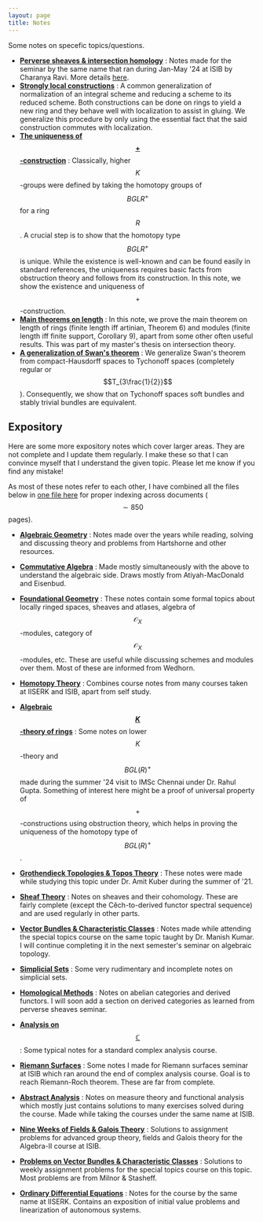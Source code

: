 ```yaml
---
layout: page
title: Notes
---
```


Some notes on specefic topics/questions.

* **[Perverse sheaves & intersection homology](/assets//notes/Others/SingSpaces.pdf)** : Notes made for the seminar by the same name that ran during Jan-May '24 at ISIB by Charanya Ravi. More details [here](https://charanyaravi.github.io/Sem2-23-24/Sem2-23-24:IH:index.html).
* **[Strongly local constructions](/assets/notes/Others/SLConstr.pdf)** : A common generalization of normalization of an integral scheme and reducing a scheme to its reduced scheme. Both constructions can be done on rings to yield a new ring and they behave well with localization to assist in gluing. We generalize this procedure by only using the essential fact that the said construction commutes with localization.
* **[The uniqueness of $$+$$-construction](/assets/notes/Others/PlusConst.pdf)** : Classically, higher $$K$$-groups were defined by taking the homotopy groups of $$BGLR^+$$ for a ring $$R$$. A crucial step is to show that the homotopy type $$BGLR^+$$ is unique. While the existence is well-known and can be found easily in standard references, the uniqueness requires basic facts from obstruction theory and follows from its construction. In this note, we show the existence and uniqueness of $$+$$-construction.
* **[Main theorems on length](/assets/notes/Others/Length.pdf)** : In this note, we prove the main theorem on length of rings (finite length iff artinian, Theorem 6) and modules (finite length iff finite support, Corollary 9), apart from some other often useful results. This was part of my master's thesis on intersection theory.
* **[A generalization of Swan's theorem](/assets/notes/Others/SwanTych.pdf)** : We generalize Swan's theorem from compact-Hausdorff spaces to Tychonoff spaces (completely regular or $$T_{3\frac{1}{2}}$$). Consequently, we show that on Tychonoff spaces soft bundles and stably trivial bundles are equivalent.





## Expository
<!-- Here is my FoG and other notes. Here is [my FoG](/assets/notes/TheFoG.pdf). -->
Here are some more expository notes which cover larger areas. They are not complete and I update them regularly. I make these so that I can convince myself that I understand the given topic. Please let me know if you find any mistake!

As most of these notes refer to each other, I have combined all the files below in [one file here](/assets/notes/TheFoG.pdf) for proper indexing across documents ($$\sim 850$$ pages).

* **[Algebraic Geometry](/assets/notes/individualized/Algebraic%20Geometry/FAG.pdf)** : Notes made over the years while reading, solving and discussing theory and problems from Hartshorne and other resources.

* **[Commutative Algebra](/assets/notes/individualized/Commutative%20Algebra/CA.pdf)** : Made mostly simultaneously with the above to understand the algebraic side. Draws mostly from Atiyah-MacDonald and Eisenbud.

* **[Foundational Geometry](/assets/notes/individualized/Foundational%20Geometry/FG.pdf)** : 
These notes contain some formal topics about locally ringed spaces, sheaves and atlases, algebra of $$\mathscr{O}_X$$-modules, category of $$\mathscr{O}_X$$-modules, etc. These are useful while discussing schemes and modules over them. Most of these are informed from Wedhorn.

* **[Homotopy Theory](/assets/notes/individualized/Homotopy%20theory/FHT.pdf)** : Combines course notes from many courses taken at IISERK and ISIB, apart from self study.

* **[Algebraic $$K$$-theory of rings](/assets/notes/individualized/AKT/KTheory.pdf)** : Some notes on lower $$K$$-theory and $$BGL(R)^+$$ made during the summer '24 visit to IMSc Chennai under Dr. Rahul Gupta. Something of interest here might be a proof of universal property of $$+$$-constructions using obstruction theory, which helps in proving the uniqueness of the homotopy type of $$BGL(R)^+$$.

* **[Grothendieck Topologies & Topos Theory](/assets/notes/individualized/Topos/Sheaves%20&%20Toposes.pdf)** : 
These notes were made while studying this topic under Dr. Amit Kuber during the summer of '21.

* **[Sheaf Theory](/assets/notes/individualized/Sheaf/sheaf.pdf)** : Notes on sheaves and their cohomology. These are fairly complete (except the Cěch-to-derived functor spectral sequence) and are used regularly in other parts.

* **[Vector Bundles & Characteristic Classes](/assets/notes/individualized/VB/VB.pdf)** : Notes made while attending the special topics course on the same topic taught by Dr. Manish Kumar. I will continue completing it in the next semester's seminar on algebraic topology.

* **[Simplicial Sets](/assets/notes/individualized/Higher%20Cats/L8C.pdf)** : Some very rudimentary and incomplete notes on simplicial sets.

* **[Homological Methods](/assets/notes/individualized/HM/HM.pdf)** : Notes on abelian categories and derived functors. I will soon add a section on derived categories as learned from perverse sheaves seminar.

* **[Analysis on $$\mathbb{C}$$](/assets/notes/individualized/CA/CA.pdf)** : Some typical notes for a standard complex analysis course.

* **[Riemann Surfaces](/assets/notes/individualized/CA/RS.pdf)** : Some notes I made for Riemann surfaces seminar at ISIB which ran around the end of complex analysis course. Goal is to reach Riemann-Roch theorem. These are far from complete.

* **[Abstract Analysis](/assets/notes/individualized/AA/AA.pdf)** : Notes on measure theory and functional analysis which mostly just contains solutions to many exercises solved during the course. Made while taking the courses under the same name at ISIB.

* **[Nine Weeks of Fields & Galois Theory](/assets/notes/individualized/FGT/FGT.pdf)** : Solutions to assignment problems for advanced group theory, fields and Galois theory for the Algebra-II course at ISIB.

* **[Problems on Vector Bundles & Characteristic Classes](/assets/notes/individualized/VB/Combined.pdf)** : Solutions to weekly assignment problems for the special topics course on this topic. Most problems are from Milnor & Stasheff.
 
* **[Ordinary Differential Equations](/assets/notes/individualized/ODE/CODE.pdf)** : Notes for the course by the same name at IISERK. Contains an exposition of initial value problems and linearization of autonomous systems. 


